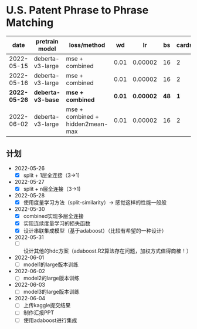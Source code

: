 # U.S. Patent Phrase to Phrase Matching

| date | pretrain model | loss/method | wd | lr | bs | cards | fold | CV | Pub |
| - | - | - | - | - | - | - | - | - | - |
| 2022-05-15 | deberta-v3-large | mse + combined | 0.01 | 0.00002 | 16 | 2 | 5 | 0.8539 | 0.8326 |
| 2022-05-16 | deberta-v3-large | mse + combined | 0.01 | 0.00002 | 16 | 2 | 10 | 0.8588 | 0.8351 |
| **2022-05-26** | **deberta-v3-base** | **mse + combined** | **0.01** | **0.00002** | **48** | **1** | **5** | **0.8516** | **0.8214** | 
| 2022-06-02 | deberta-v3-large | mse + combined + hidden2mean-max | 0.01 | 0.00002 | 16 | 2 | 10 | 0.8576 | 0.8350 |

## 计划

- 2022-05-26
    - [x] split + 1层全连接（3->1)
- 2022-05-27
    - [x] split + n层全连接（3->1)
- 2022-05-28
    - [x] 使用度量学习方法（split-similarity）-> 感觉这样的性能一般般
- 2022-05-30
    - [x] combined实现多层全连接
    - [x] 实现连续度量学习的损失函数
    - [x] 设计串联集成模型（基于adaboost）（比较有希望的一种设计）
- 2022-05-31
    - [ ] 设计其他的hdc方案（adaboost.R2算法存在问题，加权方式值得商榷！）
- 2022-06-01
    - [ ] model1的large版本训练
- 2022-06-02
    - [ ] model2的large版本训练
- 2022-06-03
    - [ ] model3的large版本训练
- 2022-06-04
    - [ ] 上传kaggle提交结果
    - [ ] 制作汇报PPT
    - [ ] 使用adaboost进行集成